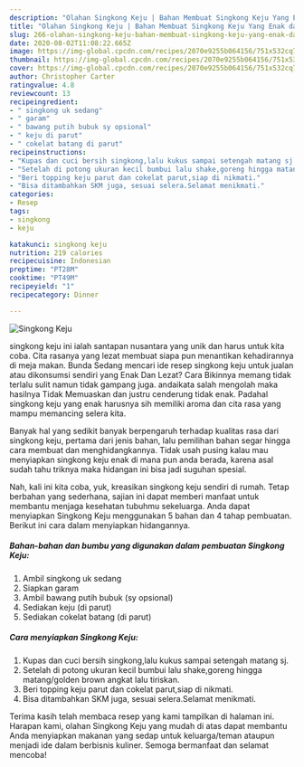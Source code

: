 ```yaml
---
description: "Olahan Singkong Keju | Bahan Membuat Singkong Keju Yang Enak dan Simpel"
title: "Olahan Singkong Keju | Bahan Membuat Singkong Keju Yang Enak dan Simpel"
slug: 266-olahan-singkong-keju-bahan-membuat-singkong-keju-yang-enak-dan-simpel
date: 2020-08-02T11:08:22.665Z
image: https://img-global.cpcdn.com/recipes/2070e9255b064156/751x532cq70/singkong-keju-foto-resep-utama.jpg
thumbnail: https://img-global.cpcdn.com/recipes/2070e9255b064156/751x532cq70/singkong-keju-foto-resep-utama.jpg
cover: https://img-global.cpcdn.com/recipes/2070e9255b064156/751x532cq70/singkong-keju-foto-resep-utama.jpg
author: Christopher Carter
ratingvalue: 4.8
reviewcount: 13
recipeingredient:
- " singkong uk sedang"
- " garam"
- " bawang putih bubuk sy opsional"
- " keju di parut"
- " cokelat batang di parut"
recipeinstructions:
- "Kupas dan cuci bersih singkong,lalu kukus sampai setengah matang sj."
- "Setelah di potong ukuran kecil bumbui lalu shake,goreng hingga matang/golden brown angkat lalu tiriskan."
- "Beri topping keju parut dan cokelat parut,siap di nikmati."
- "Bisa ditambahkan SKM juga, sesuai selera.Selamat menikmati."
categories:
- Resep
tags:
- singkong
- keju

katakunci: singkong keju 
nutrition: 219 calories
recipecuisine: Indonesian
preptime: "PT28M"
cooktime: "PT49M"
recipeyield: "1"
recipecategory: Dinner

---
```



![Singkong Keju](https://img-global.cpcdn.com/recipes/2070e9255b064156/751x532cq70/singkong-keju-foto-resep-utama.jpg)


singkong keju ini ialah santapan nusantara yang unik dan harus untuk kita coba. Cita rasanya yang lezat membuat siapa pun menantikan kehadirannya di meja makan.
Bunda Sedang mencari ide resep singkong keju untuk jualan atau dikonsumsi sendiri yang Enak Dan Lezat? Cara Bikinnya memang tidak terlalu sulit namun tidak gampang juga. andaikata salah mengolah maka hasilnya Tidak Memuaskan dan justru cenderung tidak enak. Padahal singkong keju yang enak harusnya sih memiliki aroma dan cita rasa yang mampu memancing selera kita.



Banyak hal yang sedikit banyak berpengaruh terhadap kualitas rasa dari singkong keju, pertama dari jenis bahan, lalu pemilihan bahan segar hingga cara membuat dan menghidangkannya. Tidak usah pusing kalau mau menyiapkan singkong keju enak di mana pun anda berada, karena asal sudah tahu triknya maka hidangan ini bisa jadi suguhan spesial.


Nah, kali ini kita coba, yuk, kreasikan singkong keju sendiri di rumah. Tetap berbahan yang sederhana, sajian ini dapat memberi manfaat untuk membantu menjaga kesehatan tubuhmu sekeluarga. Anda dapat menyiapkan Singkong Keju menggunakan 5 bahan dan 4 tahap pembuatan. Berikut ini cara dalam menyiapkan hidangannya.

<!--inarticleads1-->

##### Bahan-bahan dan bumbu yang digunakan dalam pembuatan Singkong Keju:

1. Ambil  singkong uk sedang
1. Siapkan  garam
1. Ambil  bawang putih bubuk (sy opsional)
1. Sediakan  keju (di parut)
1. Sediakan  cokelat batang (di parut)




<!--inarticleads2-->

##### Cara menyiapkan Singkong Keju:

1. Kupas dan cuci bersih singkong,lalu kukus sampai setengah matang sj.
1. Setelah di potong ukuran kecil bumbui lalu shake,goreng hingga matang/golden brown angkat lalu tiriskan.
1. Beri topping keju parut dan cokelat parut,siap di nikmati.
1. Bisa ditambahkan SKM juga, sesuai selera.Selamat menikmati.




Terima kasih telah membaca resep yang kami tampilkan di halaman ini. Harapan kami, olahan Singkong Keju yang mudah di atas dapat membantu Anda menyiapkan makanan yang sedap untuk keluarga/teman ataupun menjadi ide dalam berbisnis kuliner. Semoga bermanfaat dan selamat mencoba!
